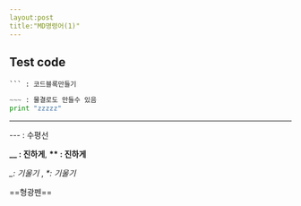 ```yaml
---
layout:post
title:"MD명령어(1)"
---
```




## Test code

```
​``` : 코드블록만들기
```

~~~python
​~~~ : 물결로도 만들수 있음
print "zzzzz"
~~~

---

--- : 수평선

 **__ : 진하게**, __** : 진하게__

*_: 기울기* , _*: 기울기_

==형광펜==


